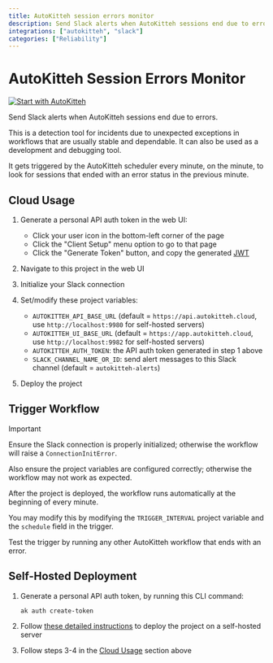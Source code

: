 ```yaml
---
title: AutoKitteh session errors monitor
description: Send Slack alerts when AutoKitteh sessions end due to errors
integrations: ["autokitteh", "slack"]
categories: ["Reliability"]
---
```


# AutoKitteh Session Errors Monitor

[![Start with AutoKitteh](https://autokitteh.com/assets/autokitteh-badge.svg)](https://app.autokitteh.cloud/template?name=reliability/session_errors_monitor)

Send Slack alerts when AutoKitteh sessions end due to errors.

This is a detection tool for incidents due to unexpected exceptions in workflows that are usually stable and dependable. It can also be used as a development and debugging tool.

It gets triggered by the AutoKitteh scheduler every minute, on the minute, to look for sessions that ended with an error status in the previous minute.

## Cloud Usage

1. Generate a personal API auth token in the web UI:

   - Click your user icon in the bottom-left corner of the page
   - Click the "Client Setup" menu option to go to that page
   - Click the "Generate Token" button, and copy the generated [JWT](https://jwt.io/)

2. Navigate to this project in the web UI
3. Initialize your Slack connection
4. Set/modify these project variables:

   - `AUTOKITTEH_API_BASE_URL` (default = `https://api.autokitteh.cloud`, use `http://localhost:9980` for self-hosted servers)
   - `AUTOKITTEH_UI_BASE_URL` (default = `https://app.autokitteh.cloud`, use `http://localhost:9982` for self-hosted servers)
   - `AUTOKITTEH_AUTH_TOKEN`: the API auth token generated in step 1 above
   - `SLACK_CHANNEL_NAME_OR_ID`: send alert messages to this Slack channel (default = `autokitteh-alerts`)

5. Deploy the project

## Trigger Workflow

> [!IMPORTANT]
> Ensure the Slack connection is properly initialized; otherwise the workflow will raise a `ConnectionInitError`.
>
> Also ensure the project variables are configured correctly; otherwise the workflow may not work as expected.

After the project is deployed, the workflow runs automatically at the beginning of every minute.

You may modify this by modifying the `TRIGGER_INTERVAL` project variable and the `schedule` field in the trigger.

Test the trigger by running any other AutoKitteh workflow that ends with an error.

## Self-Hosted Deployment

1. Generate a personal API auth token, by running this CLI command:

   ```shell
   ak auth create-token
   ```

2. Follow [these detailed instructions](https://docs.autokitteh.com/get_started/deployment) to deploy the project on a self-hosted server

3. Follow steps 3-4 in the [Cloud Usage](#cloud-usage) section above
